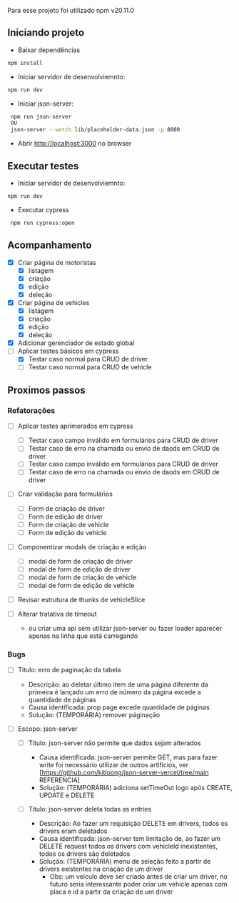 Para esse projeto foi utilizado npm v20.11.0

## Iniciando projeto

- Baixar dependências

```bash
npm install
```

- Iniciar servidor de desenvolviemnto:

```bash
npm run dev
```

- Iniciar json-server:

```bash
 npm run json-server
 OU
 json-server --watch lib/placeholder-data.json -p 8000
```
- Abrir [http://localhost:3000](http://localhost:3000) no browser

## Executar testes

- Iniciar servidor de desenvolviemnto:

```bash
npm run dev
```

- Executar cypress


```bash
 npm run cypress:open
```

## Acompanhamento
- [x] Criar página de motoristas
    - [x] listagem
    - [x] criação
    - [x] edição
    - [x] deleção
- [x] Criar página de vehicles
    - [x] listagem
    - [x] criação
    - [x] edição
    - [x] deleção
- [x] Adicionar gerenciador de estado global 
- [ ] Aplicar testes básicos em cypress
    - [x] Testar caso normal para CRUD de driver
    - [ ] Testar caso normal para CRUD de vehicle

## Proximos passos
### Refatorações
- [ ] Aplicar testes aprimorados em cypress
    - [ ] Testar caso campo inválido em formulários para CRUD de driver
    - [ ] Testar caso de erro na chamada ou envio de daods em CRUD de driver
    - [ ] Testar caso campo inválido em formulários para CRUD de driver
    - [ ] Testar caso de erro na chamada ou envio de daods em CRUD de driver
- [ ] Criar validação para formulários
    - [ ] Form de criação de driver
    - [ ] Form de edição de driver
    - [ ] Form de criação de vehicle
    - [ ] Form de edição de vehicle
- [ ] Componentizar modals de criação e edição
    - [ ] modal de form de criação de driver
    - [ ] modal de form de edição de driver
    - [ ] modal de form de criação de vehicle
    - [ ] modal de form de edição de vehicle
- [ ] Revisar estrutura de thunks de vehicleSlice

- [ ] Alterar tratativa de timeout
    - ou criar uma api sem utilizar json-server ou fazer loader aparecer apenas na linha que está carregando

### Bugs
- [ ] Título: erro de paginação da tabela
    - Descrição: ao deletar último item de uma página diferente da primeira é lançado um erro de número da página excede a quantidade de páginas
    - Causa identificada: prop page excede quantidade de páginas
    - Solução: (TEMPORÁRIA) remover páginação

- [ ] Escopo: json-server
    - [ ] Título: json-server não permite que dados sejam alterados
        - Causa identificada: json-server permite GET, mas para fazer write foi necessário utilizar de outros artifícios, ver [https://github.com/kitloong/json-server-vercel/tree/main REFERENCIA]
        - Solução: (TEMPORÁRIA) adiciona setTimeOut logo após CREATE, UPDATE e DELETE

    - [ ] Título: json-server deleta todas as entries
        - Descrição: Ao fazer um requisição DELETE em drivers, todos os drivers eram deletados
        - Causa identificada: json-server tem limitação de, ao fazer um DELETE request todos os drivers com vehicleId inexistentes, todos os drivers são deletados
        - Solução: (TEMPORÁRIA) menu de seleção feito a partir de drivers existentes na criação de um driver
            - Obs: um veículo deve ser criado antes de criar um driver, no futuro seria interessante poder criar um vehicle apenas com placa e id a partir da criação de um driver
